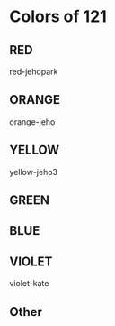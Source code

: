 # Colors of 121

## RED
red-jehopark

## ORANGE
orange-jeho

## YELLOW
yellow-jeho3

## GREEN

## BLUE

## VIOLET
violet-kate

## Other
